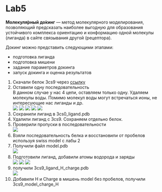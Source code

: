 # Lab5

__Молекуля́рный до́кинг__ — метод молекулярного моделирования, позволяющий предсказать наиболее выгодную для образования устойчивого комплекса ориентацию и конформацию одной молекулы (лиганда) в сайте связывания другой (рецептора).

Докинг можно представить следующими этапами:
 * подготовка лиганда
 * подготовка мишени 
 * задание параметров докинга
 * запуск докинга и оценка результатов

1) Скачали белок 3cs9 через [ссылку](https://www.rcsb.org/structure/3CS9)
2) Оставили одну последовательность  
В данном случае у нас 4 цепи, оставляем только одну. Удаляем молекулы воды. Помимо молекул воды могут встречаться ионы, не интересующие нас лиганды и др.  
![](./images/screen1.png)
![](./images/screen2.png)
![](./images/screen3.png)
![](./images/screen4.png)
![](./images/screen5.png)
3) Cохранили лиганд в 3cs0_ligand.pdb
4) Удалили лиганд с 3cs9. Сохраняем отдельно белок.
5) Проверили пропуски в последовательности  
![](./images/screen6.png)
5) Взяли последовательность белка и восстановили от пробелов используя swiss model с лабы 2
6) Получили файл model.pdb  
![](./images/screen7.png)
7) Подготовили лиганд, добавили атомы водорода и заряды  
![](./images/screen9.png)
![](./images/screen10.png)
![](./images/screen11.png)
8) получили 3cs9_ligand_H_charge.pdb  
![](./images/screen8.png)
9) Добавили H и Charge в мишень model без пробелов, получили 3cs9_model_charge_H